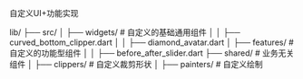 自定义UI+功能实现


lib/
├── src/
│   ├── widgets/          # 自定义的基础通用组件
│   │   ├── curved_bottom_clipper.dart
│   │   ├── diamond_avatar.dart
│   ├── features/         # 自定义的功能型组件
│   │   ├── before_after_slider.dart
├── shared/               # 业务无关组件
│   ├── clippers/         # 自定义裁剪形状
│   ├── painters/         # 自定义绘制